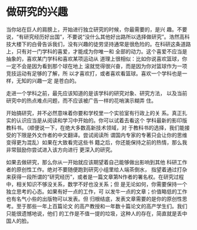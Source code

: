 # 做研究的兴趣

当你站在巨人的肩膀上，开始进行独立研究的时候，你最需要的，是兴  趣。不要说，“有研究经历好出国”，不要说“没什么其他好出路所以选择做研究”。浩然高科技大楼下的白骨告诉我们，没有兴趣的徒劳坚持通常是很危险的。在科研这条道路上，只有对一门学科的喜爱，才能成为你唯一和  全部的动力。这个喜爱不应当是抽象的，喜欢某门学科和喜欢某项运动从  道理上很相似：比如你说喜欢篮球，你一定不会是因为看到那个球在地上  滚就觉得很兴奋，而是因为你对篮球作为一项竞技运动有足够的了解，所  以才喜欢打，或者喜欢看篮球。喜欢一个学科也是一样，无知的兴趣一定  是苍白的。

走进一个学科之前，最先应该知道的是该学科的研究对象、研究方法，  以及当前研究中的热点难点问题，而不应该被广告一样的花哨演示糊弄  住。

开始搞研究，并不必然意味着你要和学校里一个实验室有行政上的关  系。真正扎实的认识应当是从阅读和学习中开始的。你可以试着去看这个  学科最新的影印版教科书。（顺便说一下，在绝大多数高新技术领域，对  于教科书的选择，我们能接受的下限是外文作者的中文翻译。尝试阅读所  谓国内专家的专著只会让你的思维变得更为混乱）如果在大致看完这些书  籍之后，你还能保持之前的热情，那么我非常鼓励你尝试进入该方向进行  更深入的研究。

如果去做研究，那么你从一开始就应该期望着自己能够做出影响到其他  科研工作者的原创性工作。绝对不要随便跑到研究小组里给人端茶倒水，  指望着通过打杂来获得一段所谓的“研究经历”，或者是一篇文章第N作者的署名权。在研究过程中，相关知识不够没关系，数学不好也没关系；但  是无论如何，你需要保持一个独立思考的心态。如果有好一点的工作，可  以发牛一点的文章；价值略低的工作也有名气小些的出版物可以发表。但  归根结底，发表文章需要的是你的原创性思考。至于那些一年上百篇论文  的高产教授和一年数十篇论文的高产学生们。我们只能很遗憾地说，他们  的工作是不值一提的垃圾，这种人的存在，简直就是丢中国人的脸。


